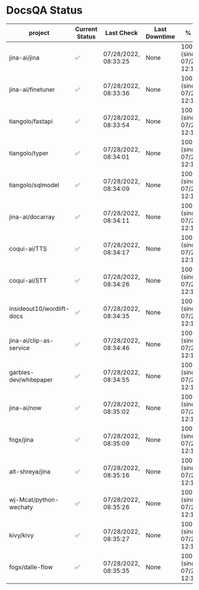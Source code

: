 # DocsQA Status

|         project         |Current Status|     Last Check     |Last Downtime|              % Uptime              |
|-------------------------|--------------|--------------------|-------------|------------------------------------|
|jina-ai/jina             |✅            |07/28/2022, 08:33:25|None         |100.000 (since 07/27/2022, 12:11:57)|
|jina-ai/finetuner        |✅            |07/28/2022, 08:33:36|None         |100.000 (since 07/27/2022, 12:11:57)|
|tiangolo/fastapi         |✅            |07/28/2022, 08:33:54|None         |100.000 (since 07/27/2022, 12:11:57)|
|tiangolo/typer           |✅            |07/28/2022, 08:34:01|None         |100.000 (since 07/27/2022, 12:11:57)|
|tiangolo/sqlmodel        |✅            |07/28/2022, 08:34:09|None         |100.000 (since 07/27/2022, 12:11:57)|
|jina-ai/docarray         |✅            |07/28/2022, 08:34:11|None         |100.000 (since 07/27/2022, 12:11:57)|
|coqui-ai/TTS             |✅            |07/28/2022, 08:34:17|None         |100.000 (since 07/27/2022, 12:11:57)|
|coqui-ai/STT             |✅            |07/28/2022, 08:34:26|None         |100.000 (since 07/27/2022, 12:11:57)|
|insideout10/wordlift-docs|✅            |07/28/2022, 08:34:35|None         |100.000 (since 07/27/2022, 12:11:57)|
|jina-ai/clip-as-service  |✅            |07/28/2022, 08:34:46|None         |100.000 (since 07/27/2022, 12:11:57)|
|garbles-dev/whitepaper   |✅            |07/28/2022, 08:34:55|None         |100.000 (since 07/27/2022, 12:11:57)|
|jina-ai/now              |✅            |07/28/2022, 08:35:02|None         |100.000 (since 07/27/2022, 12:11:57)|
|fogx/jina                |✅            |07/28/2022, 08:35:09|None         |100.000 (since 07/27/2022, 12:11:57)|
|alt-shreya/jina          |✅            |07/28/2022, 08:35:16|None         |100.000 (since 07/27/2022, 12:11:57)|
|wj-Mcat/python-wechaty   |✅            |07/28/2022, 08:35:26|None         |100.000 (since 07/27/2022, 12:11:57)|
|kivy/kivy                |✅            |07/28/2022, 08:35:27|None         |100.000 (since 07/27/2022, 12:11:57)|
|fogx/dalle-flow          |✅            |07/28/2022, 08:35:35|None         |100.000 (since 07/27/2022, 12:11:57)|
